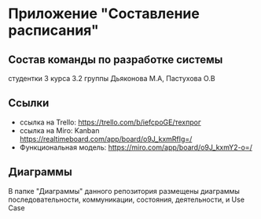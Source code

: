 # Приложение "Составление расписания"
## Состав команды по разработке системы
студентки 3 курса 3.2 группы 
Дьяконова М.А, Пастухова О.В
## Ссылки
* ссылка на Trello: https://trello.com/b/iefcpoGE/техпрог
* ссылка на Miro:  Kanban https://realtimeboard.com/app/board/o9J_kxmRfIg=/
* Функциональная модель: https://miro.com/app/board/o9J_kxmY2-o=/
## Диаграммы
В папке "Диаграммы" данного репозитория размещены диаграммы последовательности, коммуникации, состояния, деятельности, и Use Case

